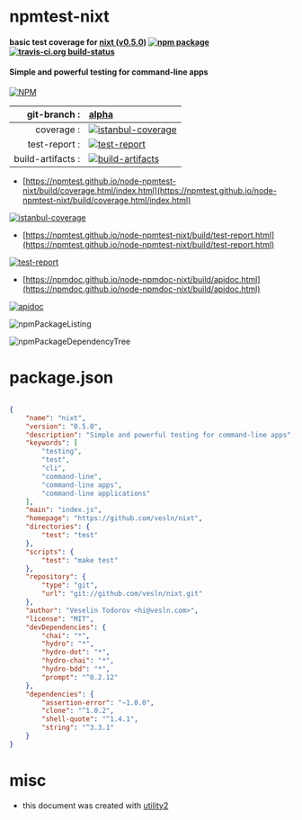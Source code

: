 # npmtest-nixt

#### basic test coverage for  [nixt (v0.5.0)](https://github.com/vesln/nixt)  [![npm package](https://img.shields.io/npm/v/npmtest-nixt.svg?style=flat-square)](https://www.npmjs.org/package/npmtest-nixt) [![travis-ci.org build-status](https://api.travis-ci.org/npmtest/node-npmtest-nixt.svg)](https://travis-ci.org/npmtest/node-npmtest-nixt)

#### Simple and powerful testing for command-line apps

[![NPM](https://nodei.co/npm/nixt.png?downloads=true&downloadRank=true&stars=true)](https://www.npmjs.com/package/nixt)

| git-branch : | [alpha](https://github.com/npmtest/node-npmtest-nixt/tree/alpha)|
|--:|:--|
| coverage : | [![istanbul-coverage](https://npmtest.github.io/node-npmtest-nixt/build/coverage.badge.svg)](https://npmtest.github.io/node-npmtest-nixt/build/coverage.html/index.html)|
| test-report : | [![test-report](https://npmtest.github.io/node-npmtest-nixt/build/test-report.badge.svg)](https://npmtest.github.io/node-npmtest-nixt/build/test-report.html)|
| build-artifacts : | [![build-artifacts](https://npmtest.github.io/node-npmtest-nixt/glyphicons_144_folder_open.png)](https://github.com/npmtest/node-npmtest-nixt/tree/gh-pages/build)|

- [https://npmtest.github.io/node-npmtest-nixt/build/coverage.html/index.html](https://npmtest.github.io/node-npmtest-nixt/build/coverage.html/index.html)

[![istanbul-coverage](https://npmtest.github.io/node-npmtest-nixt/build/screenCapture.buildCi.browser.%252Ftmp%252Fbuild%252Fcoverage.lib.html.png)](https://npmtest.github.io/node-npmtest-nixt/build/coverage.html/index.html)

- [https://npmtest.github.io/node-npmtest-nixt/build/test-report.html](https://npmtest.github.io/node-npmtest-nixt/build/test-report.html)

[![test-report](https://npmtest.github.io/node-npmtest-nixt/build/screenCapture.buildCi.browser.%252Ftmp%252Fbuild%252Ftest-report.html.png)](https://npmtest.github.io/node-npmtest-nixt/build/test-report.html)

- [https://npmdoc.github.io/node-npmdoc-nixt/build/apidoc.html](https://npmdoc.github.io/node-npmdoc-nixt/build/apidoc.html)

[![apidoc](https://npmdoc.github.io/node-npmdoc-nixt/build/screenCapture.buildCi.browser.%252Ftmp%252Fbuild%252Fapidoc.html.png)](https://npmdoc.github.io/node-npmdoc-nixt/build/apidoc.html)

![npmPackageListing](https://npmtest.github.io/node-npmtest-nixt/build/screenCapture.npmPackageListing.svg)

![npmPackageDependencyTree](https://npmtest.github.io/node-npmtest-nixt/build/screenCapture.npmPackageDependencyTree.svg)



# package.json

```json

{
    "name": "nixt",
    "version": "0.5.0",
    "description": "Simple and powerful testing for command-line apps",
    "keywords": [
        "testing",
        "test",
        "cli",
        "command-line",
        "command-line apps",
        "command-line applications"
    ],
    "main": "index.js",
    "homepage": "https://github.com/vesln/nixt",
    "directories": {
        "test": "test"
    },
    "scripts": {
        "test": "make test"
    },
    "repository": {
        "type": "git",
        "url": "git://github.com/vesln/nixt.git"
    },
    "author": "Veselin Todorov <hi@vesln.com>",
    "license": "MIT",
    "devDependencies": {
        "chai": "*",
        "hydro": "*",
        "hydro-dot": "*",
        "hydro-chai": "*",
        "hydro-bdd": "*",
        "prompt": "^0.2.12"
    },
    "dependencies": {
        "assertion-error": "~1.0.0",
        "clone": "^1.0.2",
        "shell-quote": "^1.4.1",
        "string": "^3.3.1"
    }
}
```



# misc
- this document was created with [utility2](https://github.com/kaizhu256/node-utility2)
